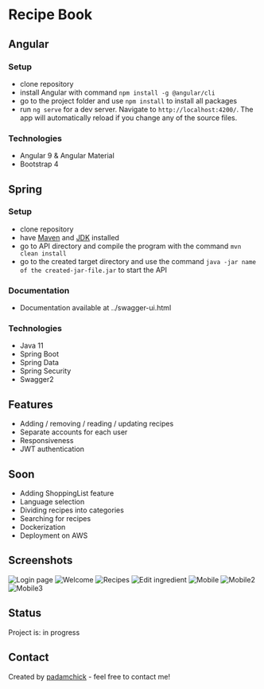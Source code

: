 # Recipe Book

## Angular

### Setup

* clone repository
* install Angular with command `npm install -g @angular/cli`
* go to the project folder and use `npm install` to install all packages
* run `ng serve` for a dev server. Navigate to `http://localhost:4200/`. The app will automatically reload if you change any of the source files.

### Technologies
* Angular 9 & Angular Material
* Bootstrap 4

## Spring

### Setup 

* clone repository
* have [Maven](https://maven.apache.org/download.cgi) and [JDK](https://www.oracle.com/java/technologies/javase-jdk11-downloads.html) installed
* go to API directory and compile the program with the command `mvn clean install`
* go to the created target directory and use the command `java -jar name of the created-jar-file.jar` to start the API

### Documentation

* Documentation available at ../swagger-ui.html

### Technologies
* Java 11
* Spring Boot
* Spring Data
* Spring Security
* Swagger2

## Features

* Adding / removing / reading / updating recipes
* Separate accounts for each user
* Responsiveness
* JWT authentication

## Soon 

* Adding ShoppingList feature
* Language selection
* Dividing recipes into categories
* Searching for recipes
* Dockerization
* Deployment on AWS

## Screenshots
![Login page](https://i.imgur.com/oKGOXfc.png)
![Welcome](https://i.imgur.com/Ex5i5Cl.png)
![Recipes](https://i.imgur.com/v2LvaNt.png)
![Edit ingredient](https://i.imgur.com/oRCn0x7.png)
![Mobile](https://i.imgur.com/KnfO9Xm.png)
![Mobile2](https://i.imgur.com/CK7i2LE.png)
![Mobile3](https://i.imgur.com/vkti5X7.png)

## Status
Project is: in progress

## Contact
Created by [padamchick](https://github.com/padamchick) - feel free to contact me!





